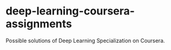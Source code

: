 # deep-learning-coursera-assignments
Possible solutions of Deep Learning Specialization on Coursera.
